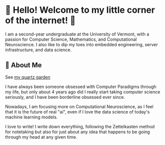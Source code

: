 # 🌟 Hello! Welcome to my little corner of the internet! 🌟

I am a second-year undergraduate at the University of Vermont, with a passion for Computer Science, Mathematics, and Computational Neuroscience. I also like to dip my toes into embedded engineering, server infrastructure, and data science.

## 🌱 About Me

See [my quartz garden](https://ewan.my/)

I have always been someone obsessed with Computer Paradigms through my life, but only about 4 years ago did I really start taking computer science seriously, and I have been borderline obsessed ever since.

Nowadays, I am focusing more on Computational Neuroscience, as I feel that it is the future of real "ai", even if I love the data science of today's machine learning models.

I love to write! I write down everything, following the Zettelkasten method for notetaking but also for just about any idea that happens to be going through my head at any given time.
